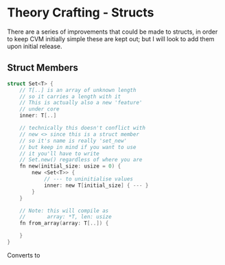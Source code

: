 # Theory Crafting - Structs

There are a series of improvements that could be made to structs, in order to keep CVM initially simple these are kept out; but I will look to add them upon initial release.

## Struct Members

```c
struct Set<T> {
    // T[..] is an array of unknown length
    // so it carries a length with it
    // This is actually also a new 'feature'
    // under core
    inner: T[..]

    // technically this doesn't conflict with
    // new <> since this is a struct member
    // so it's name is really 'set_new'
    // but keep in mind if you want to use
    // it you'll have to write
    // Set.new() regardless of where you are
    fn new(initial_size: usize = 0) {
        new <Set<T>> {
            // --- to uninitialise values
            inner: new T[initial_size] { --- }
        }
    }

    // Note: this will compile as
    //       array: *T, len: usize
    fn from_array(array: T[..]) {

    }
}

```

Converts to


